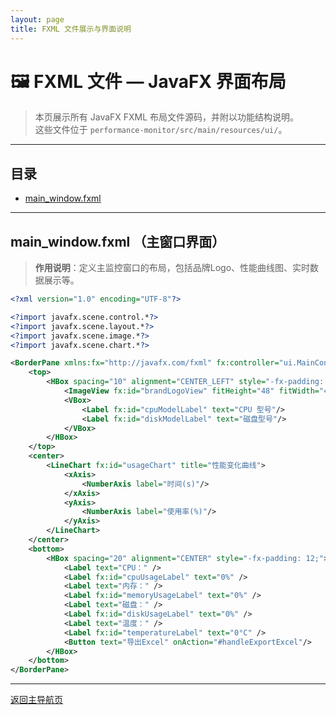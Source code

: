 ```yaml
---
layout: page
title: FXML 文件展示与界面说明
---
```


# 🖼️ FXML 文件 — JavaFX 界面布局

> 本页展示所有 JavaFX FXML 布局文件源码，并附以功能结构说明。  
> 这些文件位于 `performance-monitor/src/main/resources/ui/`。

---

## 目录

- [main_window.fxml](#main_windowfxml-主窗口界面)

---

## main_window.fxml （主窗口界面）

> **作用说明**：定义主监控窗口的布局，包括品牌Logo、性能曲线图、实时数据展示等。

```xml name=performance-monitor/src/main/resources/ui/main_window.fxml
<?xml version="1.0" encoding="UTF-8"?>

<?import javafx.scene.control.*?>
<?import javafx.scene.layout.*?>
<?import javafx.scene.image.*?>
<?import javafx.scene.chart.*?>

<BorderPane xmlns:fx="http://javafx.com/fxml" fx:controller="ui.MainController">
    <top>
        <HBox spacing="10" alignment="CENTER_LEFT" style="-fx-padding: 12;">
            <ImageView fx:id="brandLogoView" fitHeight="48" fitWidth="48"/>
            <VBox>
                <Label fx:id="cpuModelLabel" text="CPU 型号"/>
                <Label fx:id="diskModelLabel" text="磁盘型号"/>
            </VBox>
        </HBox>
    </top>
    <center>
        <LineChart fx:id="usageChart" title="性能变化曲线">
            <xAxis>
                <NumberAxis label="时间(s)"/>
            </xAxis>
            <yAxis>
                <NumberAxis label="使用率(%)"/>
            </yAxis>
        </LineChart>
    </center>
    <bottom>
        <HBox spacing="20" alignment="CENTER" style="-fx-padding: 12;">
            <Label text="CPU：" />
            <Label fx:id="cpuUsageLabel" text="0%" />
            <Label text="内存：" />
            <Label fx:id="memoryUsageLabel" text="0%" />
            <Label text="磁盘：" />
            <Label fx:id="diskUsageLabel" text="0%" />
            <Label text="温度：" />
            <Label fx:id="temperatureLabel" text="0°C" />
            <Button text="导出Excel" onAction="#handleExportExcel"/>
        </HBox>
    </bottom>
</BorderPane>
```

---



[返回主导航页](code.md)
